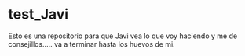 # test_Javi
Esto es una repositorio para que Javi vea lo que voy haciendo y me de consejillos..... va a terminar hasta los huevos de mi.
